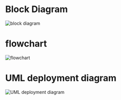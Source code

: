 # Block Diagram
![block diagram](https://user-images.githubusercontent.com/85924451/168337667-872c5aec-5ead-4819-9b04-a7a3b077c4fc.PNG)

# flowchart
![flowchart](https://user-images.githubusercontent.com/85924451/168337564-baa18f78-19b0-4af7-b7cf-d2390bbe9da4.PNG)

# UML deployment diagram
![UML deployment diagram](https://user-images.githubusercontent.com/85924451/168343114-35db9328-191b-4272-b217-e176d289c926.PNG)
